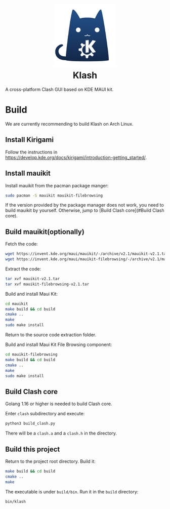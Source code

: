<h1 align="center">
  <img src="src/assets/logo.png" alt="Klash" width="200">
  <br>Klash<br>
</h1>

A cross-platform Clash GUI based on KDE MAUI kit.

# Build

We are currently recommending to build Klash on Arch Linux.

## Install Kirigami

Follow the instructions in https://develop.kde.org/docs/kirigami/introduction-getting_started/.

## Install mauikit

Install mauikit from the pacman package manger:

```bash
sudo pacman -S mauikit mauikit-filebrowsing
```

If the version provided by the package manager does not work, you need to build mauikit by yourself. Otherwise, jump to [Build Clash core](#Build Clash core).

## Build mauikit(optionally)

Fetch the code:

```bash
wget https://invent.kde.org/maui/mauikit/-/archive/v2.1/mauikit-v2.1.tar
wget https://invent.kde.org/maui/mauikit-filebrowsing/-/archive/v2.1/mauikit-filebrowsing-v2.1.tar
```

Extract the code:

```bash
tar xvf mauikit-v2.1.tar
tar xvf mauikit-filebrowsing-v2.1.tar
```

Build and install Maui Kit:

```bash
cd mauikit
make build && cd build
cmake ..
make
sudo make install
```

Return to the source code extraction folder.

Build and install Maui Kit File Browsing component:

```bash
cd mauikit-filebrowsing
make build && cd build
cmake ..
make
sudo make install
```

## Build Clash core

Golang 1.16 or higher is needed to build Clash core.

Enter `clash` subdirectory and execute:

```bash
python3 build_clash.py
```

There will be a `clash.a` and a `clash.h` in the directory.

## Build this project

Return to the project root directory. Build it:

```bash
make build && cd build
cmake ..
make
```

The executable is under `build/bin`. Run it in the `build` directory:

```bash
bin/klash
```
